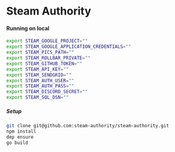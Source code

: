 # Steam Authority

#### Running on local
```bash
export STEAM_GOOGLE_PROJECT=""
export STEAM_GOOGLE_APPLICATION_CREDENTIALS=""
export STEAM_PICS_PATH=""
export STEAM_ROLLBAR_PRIVATE=""
export STEAM_GITHUB_TOKEN=""
export STEAM_API_KEY=""
export STEAM_SENDGRID=""
export STEAM_AUTH_USER=""
export STEAM_AUTH_PASS=""
export STEAM_DISCORD_SECRET=""
export STEAM_SQL_DSN=""
```


##### Setup
```bash
git clone git@github.com:steam-authority/steam-authority.git
npm install
dep ensure
go build
```
